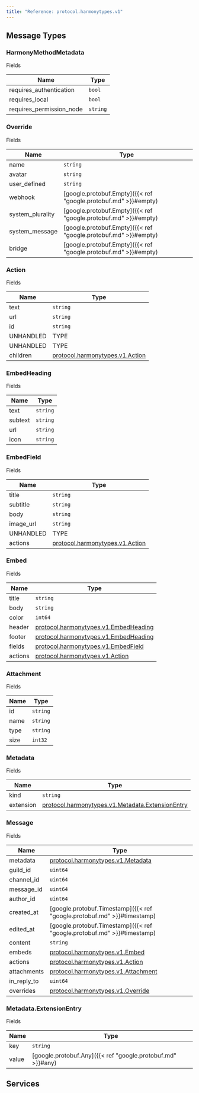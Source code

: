 ```yaml
---
title: "Reference: protocol.harmonytypes.v1"
---
```

## Message Types 

### HarmonyMethodMetadata

Fields

| Name | Type |
| ---- | ---- |
| requires_authentication | `bool` |
| requires_local | `bool` |
| requires_permission_node | `string` |

### Override

Fields

| Name | Type |
| ---- | ---- |
| name | `string` |
| avatar | `string` |
| user_defined | `string` |
| webhook | [google.protobuf.Empty]({{< ref "google.protobuf.md" >}}#empty) |
| system_plurality | [google.protobuf.Empty]({{< ref "google.protobuf.md" >}}#empty) |
| system_message | [google.protobuf.Empty]({{< ref "google.protobuf.md" >}}#empty) |
| bridge | [google.protobuf.Empty]({{< ref "google.protobuf.md" >}}#empty) |

### Action

Fields

| Name | Type |
| ---- | ---- |
| text | `string` |
| url | `string` |
| id | `string` |
| UNHANDLED | TYPE |
| UNHANDLED | TYPE |
| children | [protocol.harmonytypes.v1.Action](#action) |

### EmbedHeading

Fields

| Name | Type |
| ---- | ---- |
| text | `string` |
| subtext | `string` |
| url | `string` |
| icon | `string` |

### EmbedField

Fields

| Name | Type |
| ---- | ---- |
| title | `string` |
| subtitle | `string` |
| body | `string` |
| image_url | `string` |
| UNHANDLED | TYPE |
| actions | [protocol.harmonytypes.v1.Action](#action) |

### Embed

Fields

| Name | Type |
| ---- | ---- |
| title | `string` |
| body | `string` |
| color | `int64` |
| header | [protocol.harmonytypes.v1.EmbedHeading](#embedheading) |
| footer | [protocol.harmonytypes.v1.EmbedHeading](#embedheading) |
| fields | [protocol.harmonytypes.v1.EmbedField](#embedfield) |
| actions | [protocol.harmonytypes.v1.Action](#action) |

### Attachment

Fields

| Name | Type |
| ---- | ---- |
| id | `string` |
| name | `string` |
| type | `string` |
| size | `int32` |

### Metadata

Fields

| Name | Type |
| ---- | ---- |
| kind | `string` |
| extension | [protocol.harmonytypes.v1.Metadata.ExtensionEntry](#metadata-extensionentry) |

### Message

Fields

| Name | Type |
| ---- | ---- |
| metadata | [protocol.harmonytypes.v1.Metadata](#metadata) |
| guild_id | `uint64` |
| channel_id | `uint64` |
| message_id | `uint64` |
| author_id | `uint64` |
| created_at | [google.protobuf.Timestamp]({{< ref "google.protobuf.md" >}}#timestamp) |
| edited_at | [google.protobuf.Timestamp]({{< ref "google.protobuf.md" >}}#timestamp) |
| content | `string` |
| embeds | [protocol.harmonytypes.v1.Embed](#embed) |
| actions | [protocol.harmonytypes.v1.Action](#action) |
| attachments | [protocol.harmonytypes.v1.Attachment](#attachment) |
| in_reply_to | `uint64` |
| overrides | [protocol.harmonytypes.v1.Override](#override) |

### Metadata.ExtensionEntry

Fields

| Name | Type |
| ---- | ---- |
| key | `string` |
| value | [google.protobuf.Any]({{< ref "google.protobuf.md" >}}#any) |

## Services 

